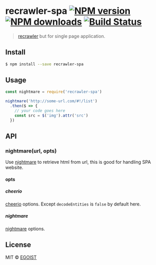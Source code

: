 # recrawler-spa [![NPM version](https://img.shields.io/npm/v/recrawler-spa.svg)](https://npmjs.com/package/recrawler-spa) [![NPM downloads](https://img.shields.io/npm/dm/recrawler-spa.svg)](https://npmjs.com/package/recrawler-spa) [![Build Status](https://img.shields.io/circleci/project/egoist/recrawler-spa/master.svg)](https://circleci.com/gh/egoist/recrawler-spa)

> [recrawler](https://github.com/egoist/recrawler) but for single page application.

## Install

```bash
$ npm install --save recrawler-spa
```

## Usage

```js
const nightmare = require('recrawler-spa')

nightmare('http://some-url.com/#!/list')
  .then($ => {
    // your code goes here
    const src = $('img').attr('src')
  })
```

## API

### nightmare(url, opts)

Use [nightmare](https://github.com/segmentio/nightmare) to retrieve html from url, this is good for handling SPA website.

#### opts

##### cheerio

[cheerio](https://github.com/cheeriojs/cheerio) options. Except `decodeEntities` is `false` by default here.

##### nightmare

[nightmare](https://github.com/segmentio/nightmare) options.

## License

MIT © [EGOIST](https://github.com/egoist)

